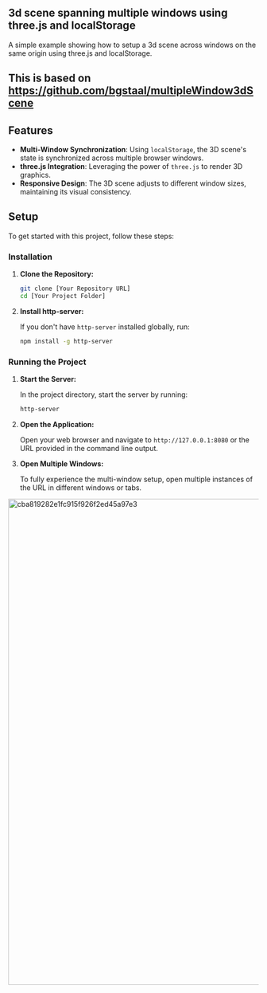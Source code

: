 ## 3d scene spanning multiple windows using three.js and localStorage

A simple example showing how to setup a 3d scene across windows on the same origin using three.js and localStorage. 

This is based on https://github.com/bgstaal/multipleWindow3dScene
---

## Features

- **Multi-Window Synchronization**: Using `localStorage`, the 3D scene's state is synchronized across multiple browser windows.
- **three.js Integration**: Leveraging the power of `three.js` to render 3D graphics.
- **Responsive Design**: The 3D scene adjusts to different window sizes, maintaining its visual consistency.

## Setup

To get started with this project, follow these steps:

### Installation

1. **Clone the Repository:**

   ```bash
   git clone [Your Repository URL]
   cd [Your Project Folder]
   ```

2. **Install http-server:**

   If you don't have `http-server` installed globally, run:

   ```bash
   npm install -g http-server
   ```

### Running the Project

1. **Start the Server:**

   In the project directory, start the server by running:

   ```bash
   http-server
   ```

2. **Open the Application:**

   Open your web browser and navigate to `http://127.0.0.1:8080` or the URL provided in the command line output.

3. **Open Multiple Windows:**

   To fully experience the multi-window setup, open multiple instances of the URL in different windows or tabs.
<img width="976" alt="cba819282e1fc915f926f2ed45a97e3" src="https://github.com/ShinoKana/multipleWindow3dScene/assets/100673497/e2dcd87a-5475-4cc9-b330-3ec4483cba96">


